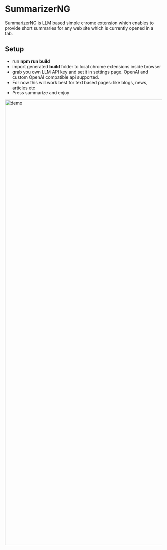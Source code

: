 # SummarizerNG

SummarizerNG is LLM based simple chrome extension which enables to provide short summaries for any web site which is currently opened in a tab.

## Setup
- run **npm run build**
- import generated **build** folder to local chrome extensions inside browser
- grab you own LLM API key and set it in settings page. OpenAI and custom OpenAI compatible api supported.
- For now this will work best for text based pages: like blogs, news, articles etc
- Press summarize and enjoy
<img width="1432" alt="demo" src="https://user-images.githubusercontent.com/52739644/205462914-d2e17fa8-d8f5-41b5-9cc6-76ef67f307a3.png">
